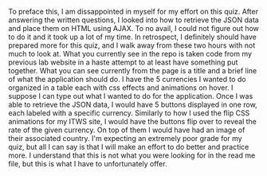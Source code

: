 To preface this, I am dissappointed in myself for my effort on this quiz. After answering the written questions, I looked into how to retrieve the JSON data and place them on HTML using AJAX. To no avail, I could not figure out how to do it and it took up a lot of my time. In retrospect, I definitely should have prepared more for this quiz, and I walk away from these two hours with not much to look at. What you currently see in the repo is taken code from my previous lab website in a haste attempt to at least have something put together.
What you can see currently from the page is a title and a brief line of what the application should do. I have the 5 currencies I wanted to do organized in a table each with css effects and animations on hover.
I suppose I can type out what I wanted to do for the application. Once I was able to retrieve the JSON data, I would have 5 buttons displayed in one row, each labeled with a specific currency. Similarly to how I used the flip CSS animations for my ITWS site, I would have the buttons flip over to reveal the rate of the given currency. On top of them I would have had an image of their associated country. 
I'm expecting an extremely poor grade for my quiz, but all I can say is that I will make an effort to do better and practice more.
I understand that this is not what you were looking for in the read me file, but this is what I have to unfortunately offer.